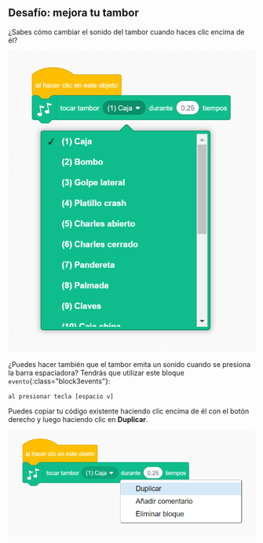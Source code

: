 ## Desafío: mejora tu tambor

¿Sabes cómo cambiar el sonido del tambor cuando haces clic encima de él?

![captura de pantalla](images/band-drum-sound.png)

¿Puedes hacer también que el tambor emita un sonido cuando se presiona la barra espaciadora? Tendrás que utilizar este bloque `evento`{:class="block3events"}:

```blocks3
al presionar tecla [espacio v]
```

Puedes copiar tu código existente haciendo clic encima de él con el botón derecho y luego haciendo clic en **Duplicar**.

![screenshot](images/band-duplicate-code.png)